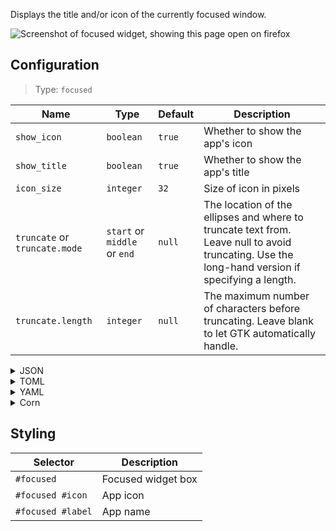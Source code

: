 Displays the title and/or icon of the currently focused window.

![Screenshot of focused widget, showing this page open on firefox](https://user-images.githubusercontent.com/5057870/184714118-c1fb1c67-cd8c-4cc0-b5cd-6faccff818ac.png)


## Configuration

> Type: `focused`

| Name                          | Type                         | Default | Description                                                                                                                                     |
|-------------------------------|------------------------------|---------|-------------------------------------------------------------------------------------------------------------------------------------------------|
| `show_icon`                   | `boolean`                    | `true`  | Whether to show the app's icon                                                                                                                  |
| `show_title`                  | `boolean`                    | `true`  | Whether to show the app's title                                                                                                                 |
| `icon_size`                   | `integer`                    | `32`    | Size of icon in pixels                                                                                                                          |
| `truncate` or `truncate.mode` | `start` or `middle` or `end` | `null`  | The location of the ellipses and where to truncate text from. Leave null to avoid truncating. Use the long-hand version if specifying a length. |
| `truncate.length`             | `integer`                    | `null`  | The maximum number of characters before truncating. Leave blank to let GTK automatically handle.                                                |

<details>
<summary>JSON</summary>

```json
{
  "end": [
    {
      "type": "focused",
      "show_icon": true,
      "show_title": true,
      "icon_size": 32,
      "icon_theme": "Paper"
    }
  ]
}

```

</details>

<details>
<summary>TOML</summary>

```toml
[[end]]
type = "focused"
show_icon = true
show_title = true
icon_size = 32
icon_theme = "Paper"
```

</details>

<details>
<summary>YAML</summary>

```yaml
end:
  - type: "focused"
    show_icon: true
    show_title: true
    icon_size: 32
    icon_theme: "Paper"
```

</details>

<details>
<summary>Corn</summary>

```corn
{
  end = [
    {
      type = "focused"
      show_icon = true
      show_title = true
      icon_size = 32
      icon_theme = "Paper"
    }
  ]
}
```

</details>

## Styling

| Selector                 | Description        |
|--------------------------|--------------------|
| `#focused`               | Focused widget box |
| `#focused #icon`         | App icon           |
| `#focused #label`        | App name           |